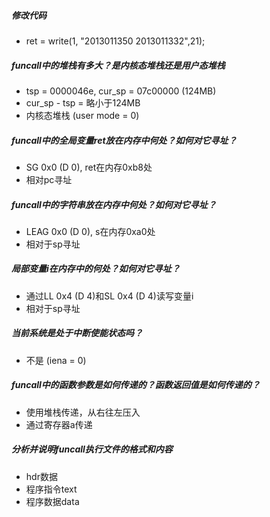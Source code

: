 ##### 修改代码
* ret = write(1, "2013011350 2013011332",21);

##### funcall中的堆栈有多大？是内核态堆栈还是用户态堆栈
* tsp = 0000046e, cur_sp = 07c00000 (124MB)
* cur_sp - tsp = 略小于124MB
* 内核态堆栈 (user mode = 0)

##### funcall中的全局变量ret放在内存中何处？如何对它寻址？
* SG 0x0 (D 0), ret在内存0xb8处
* 相对pc寻址

##### funcall中的字符串放在内存中何处？如何对它寻址？
* LEAG 0x0 (D 0), s在内存0xa0处
* 相对于sp寻址

##### 局部变量i在内存中的何处？如何对它寻址？
* 通过LL 0x4 (D 4)和SL 0x4 (D 4)读写变量i
* 相对于sp寻址

##### 当前系统是处于中断使能状态吗？
* 不是 (iena = 0)

##### funcall中的函数参数是如何传递的？函数返回值是如何传递的？
* 使用堆栈传递，从右往左压入
* 通过寄存器a传递

##### 分析并说明funcall执行文件的格式和内容
* hdr数据
* 程序指令text
* 程序数据data　
